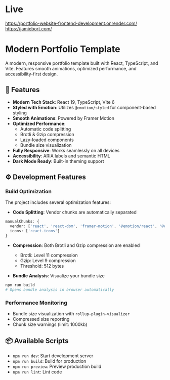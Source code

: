 # Live

https://portfolio-website-frontend-development.onrender.com/
https://jamiebort.com/

# Modern Portfolio Template

A modern, responsive portfolio template built with React, TypeScript, and Vite. Features smooth animations, optimized performance, and accessibility-first design.

## 🚀 Features

- **Modern Tech Stack**: React 19, TypeScript, Vite 6
- **Styled with Emotion**: Utilizes `@emotion/styled` for component-based styling
- **Smooth Animations**: Powered by Framer Motion
- **Optimized Performance**:
  - Automatic code splitting
  - Brotli & Gzip compression
  - Lazy-loaded components
  - Bundle size visualization
- **Fully Responsive**: Works seamlessly on all devices
- **Accessibility**: ARIA labels and semantic HTML
- **Dark Mode Ready**: Built-in theming support

<!-- ## 🛠️ Installation

1. Clone the repository:

```bash
git clone https://github.com/simpleC0de/portfolio-01.git
cd portfolio-01
```

2. Install dependencies:

```bash
npm install
```

3. Start the development server:

```bash
npm run dev
```

## 📝 Customization

### Personal Information

Edit the following files to customize your portfolio:

1. `src/components/sections/Hero.tsx`:

   - Update your name, title, and description
   - Modify social media links

2. `src/components/sections/Projects.tsx`:

   - Add your projects and their details

3. `src/components/sections/Skills.tsx`:

   - Update your skills and expertise

4. `src/components/sections/Contact.tsx`:
   - Customize contact information

### Styling

- Theme customization: `src/styles/theme.ts`
- Global styles: `src/styles/GlobalStyles.tsx`

## 🚀 Deployment

This template is configured for GitHub Pages deployment by default. The `vite.config.ts` is set up with:

```typescript
base: "/portfolio-01/"; // Change this to your repo name
```

To deploy:

1. Update the `base` in `vite.config.ts` to match your repository name:

```typescript
base: "/your-repo-name/";
```

2. Build the project:

```bash
npm run build
```

3. Deploy to GitHub Pages:
   - Push to your GitHub repository
   - Enable GitHub Pages in repository settings
   - Select the `gh-pages` branch as source

### Alternative Deployment

For other platforms (Vercel, Netlify, etc.):

1. Remove or update the `base` property in `vite.config.ts`
2. Follow the platform-specific deployment instructions -->

## ⚙️ Development Features

### Build Optimization

The project includes several optimization features:

- **Code Splitting**: Vendor chunks are automatically separated

```typescript
manualChunks: {
  vendor: ['react', 'react-dom', 'framer-motion', '@emotion/react', '@emotion/styled'],
  icons: ['react-icons']
}
```

- **Compression**: Both Brotli and Gzip compression are enabled

  - Brotli: Level 11 compression
  - Gzip: Level 9 compression
  - Threshold: 512 bytes

- **Bundle Analysis**: Visualize your bundle size

```bash
npm run build
# Opens bundle analysis in browser automatically
```

### Performance Monitoring

- Bundle size visualization with `rollup-plugin-visualizer`
- Compressed size reporting
- Chunk size warnings (limit: 1000kb)

## 📦 Available Scripts

- `npm run dev`: Start development server
- `npm run build`: Build for production
- `npm run preview`: Preview production build
- `npm run lint`: Lint code
<!--

## 🔧 System Requirements

- Node.js 18+
- npm 7+

## 📄 License

MIT License - feel free to use this template for your portfolio! -->
